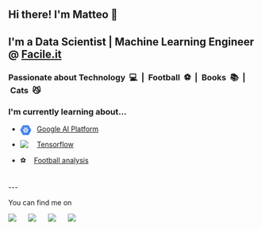 ## Hi there! I'm Matteo 👋

##  I'm a Data Scientist | Machine Learning Engineer @ [Facile.it](https://facile.it/)

### Passionate about Technology &nbsp;💻&nbsp; | &nbsp;Football &nbsp;⚽️&nbsp; | &nbsp;Books &nbsp;📚&nbsp; | &nbsp;Cats &nbsp;😼

### I'm currently learning about...
* <img align="left" width="22px" src="https://github.com/MatteoFelici/MatteoFelici/blob/master/images/AI_Platform.png?raw=true"/> &nbsp;&nbsp; [Google AI Platform][googlemltut]

* <img align="left" width="22px" src="https://upload.wikimedia.org/wikipedia/commons/2/2d/Tensorflow_logo.svg"/> &nbsp;&nbsp; [Tensorflow](https://www.tensorflow.org/)

* ⚽️  &nbsp;&nbsp; [Football analysis](https://github.com/MatteoFelici/football)

<br/>
---

You can find me on

[<img align="left" style="padding-right: 10px" width="30px" src="https://cdn.jsdelivr.net/npm/simple-icons@v3/icons/twitter.svg" />][twitter]
[<img align="left" style="padding-right: 10px" width="30px" src="https://cdn.jsdelivr.net/npm/simple-icons@v3/icons/linkedin.svg" />][linkedin]
[<img align="left" style="padding-right: 10px" width="30px" src="https://cdn.jsdelivr.net/npm/simple-icons@v3/icons/medium.svg" />][medium]
[<img align="left" style="padding-right: 10px" width="30px" src="https://cdn.jsdelivr.net/npm/simple-icons@v3/icons/stackoverflow.svg" />][stackoverflow]


<!--
**MatteoFelici/MatteoFelici** is a ✨ _special_ ✨ repository because its `README.md` (this file) appears on your GitHub profile.

Here are some ideas to get you started:

- 🔭 I’m currently working on ...
- 🌱 I’m currently learning ...
- 👯 I’m looking to collaborate on ...
- 🤔 I’m looking for help with ...
- 💬 Ask me about ...
- 📫 How to reach me: ...
- 😄 Pronouns: ...
- ⚡ Fun fact: ...
-->


[googlemltut]: https://towardsdatascience.com/tagged/google-ml-tutorials
[linkedin]: https://www.linkedin.com/in/matteofelici/?locale=en_US
[twitter]: https://twitter.com/matteofelici87
[medium]: https://towardsdatascience.com/@matteofelici87
[stackoverflow]: https://stackoverflow.com/users/5687196/matteo-felici?tab=profile